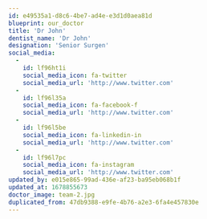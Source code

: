```yaml
---
id: e49535a1-d8c6-4be7-ad4e-e3d1d0aea81d
blueprint: our_doctor
title: 'Dr John'
dentist_name: 'Dr John'
designation: 'Senior Surgen'
social_media:
  -
    id: lf96ht1i
    social_media_icon: fa-twitter
    social_media_url: 'http://www.twitter.com'
  -
    id: lf96l35a
    social_media_icon: fa-facebook-f
    social_media_url: 'http://www.twitter.com'
  -
    id: lf96l5be
    social_media_icon: fa-linkedin-in
    social_media_url: 'http://www.twitter.com'
  -
    id: lf96l7pc
    social_media_icon: fa-instagram
    social_media_url: 'http://www.twitter.com'
updated_by: e015e865-99ad-436e-af23-ba95eb068b1f
updated_at: 1678855673
doctor_image: team-2.jpg
duplicated_from: 47db9388-e9fe-4b76-a2e3-6fa4e457830e
---
```

